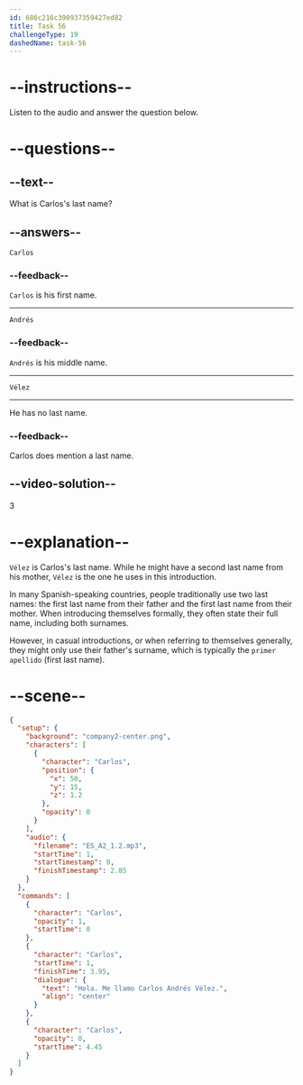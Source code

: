 ```yaml
---
id: 686c216c390937359427ed82
title: Task 56
challengeType: 19
dashedName: task-56
---
```


<!-- (Audio) Carlos: Hola. Me llamo Carlos Andrés Vélez. -->

# --instructions--

Listen to the audio and answer the question below.

# --questions--

## --text--

What is Carlos's last name?

## --answers--

`Carlos`

### --feedback--

`Carlos` is his first name.

---

`Andrés`

### --feedback--

`Andrés` is his middle name.

---

`Vélez`

---

He has no last name.

### --feedback--

Carlos does mention a last name.

## --video-solution--

3

# --explanation--

`Vélez` is Carlos's last name. While he might have a second last name from his mother, `Vélez` is the one he uses in this introduction.

In many Spanish-speaking countries, people traditionally use two last names: the first last name from their father and the first last name from their mother. When introducing themselves formally, they often state their full name, including both surnames.

However, in casual introductions, or when referring to themselves generally, they might only use their father's surname, which is typically the `primer apellido` (first last name).

# --scene--

```json
{
  "setup": {
    "background": "company2-center.png",
    "characters": [
      {
        "character": "Carlos",
        "position": {
          "x": 50,
          "y": 15,
          "z": 1.2
        },
        "opacity": 0
      }
    ],
    "audio": {
      "filename": "ES_A2_1.2.mp3",
      "startTime": 1,
      "startTimestamp": 0,
      "finishTimestamp": 2.85
    }
  },
  "commands": [
    {
      "character": "Carlos",
      "opacity": 1,
      "startTime": 0
    },
    {
      "character": "Carlos",
      "startTime": 1,
      "finishTime": 3.95,
      "dialogue": {
        "text": "Hola. Me llamo Carlos Andrés Vélez.",
        "align": "center"
      }
    },
    {
      "character": "Carlos",
      "opacity": 0,
      "startTime": 4.45
    }
  ]
}
```
